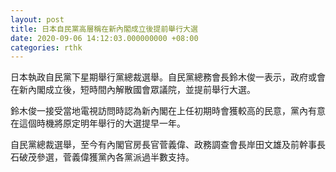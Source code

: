```yaml
---
layout: post
title: 日本自民黨高層稱在新內閣成立後提前舉行大選
date: 2020-09-06 14:12:03.000000000 +08:00
categories: rthk
---
```


日本執政自民黨下星期舉行黨總裁選舉。自民黨總務會長鈴木俊一表示，政府或會在新內閣成立後，短時間內解散國會眾議院，並提前舉行大選。

鈴木俊一接受當地電視訪問時認為新內閣在上任初期時會獲較高的民意，黨內有意在這個時機將原定明年舉行的大選提早一年。

自民黨總裁選舉，至今有內閣官房長官菅義偉、政務調查會長岸田文雄及前幹事長石破茂參選，菅義偉獲黨內各黨派過半數支持。
